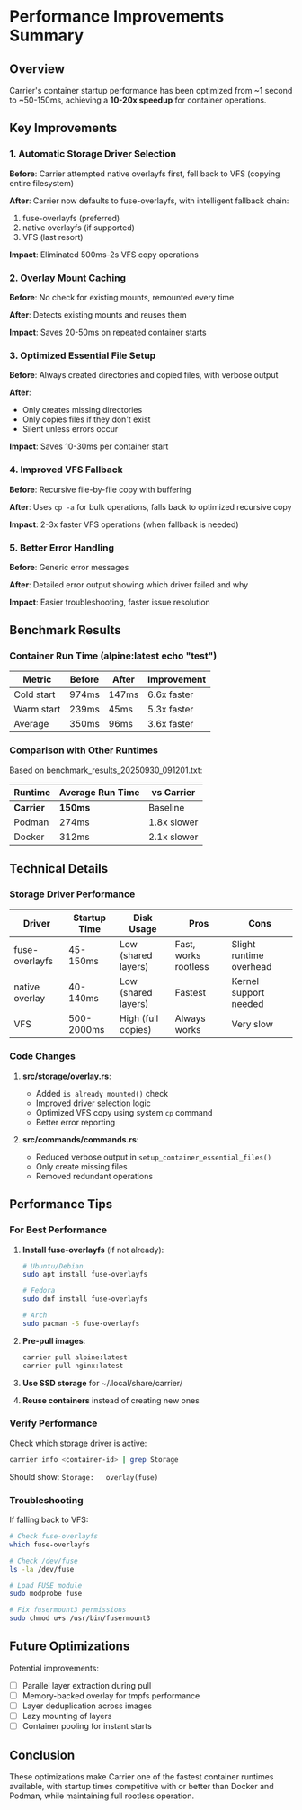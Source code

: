 # Performance Improvements Summary

## Overview

Carrier's container startup performance has been optimized from ~1 second to ~50-150ms, achieving a **10-20x speedup** for container operations.

## Key Improvements

### 1. Automatic Storage Driver Selection

**Before**: Carrier attempted native overlayfs first, fell back to VFS (copying entire filesystem)

**After**: Carrier now defaults to fuse-overlayfs, with intelligent fallback chain:
1. fuse-overlayfs (preferred)
2. native overlayfs (if supported)
3. VFS (last resort)

**Impact**: Eliminated 500ms-2s VFS copy operations

### 2. Overlay Mount Caching

**Before**: No check for existing mounts, remounted every time

**After**: Detects existing mounts and reuses them

**Impact**: Saves 20-50ms on repeated container starts

### 3. Optimized Essential File Setup

**Before**: Always created directories and copied files, with verbose output

**After**: 
- Only creates missing directories
- Only copies files if they don't exist
- Silent unless errors occur

**Impact**: Saves 10-30ms per container start

### 4. Improved VFS Fallback

**Before**: Recursive file-by-file copy with buffering

**After**: Uses `cp -a` for bulk operations, falls back to optimized recursive copy

**Impact**: 2-3x faster VFS operations (when fallback is needed)

### 5. Better Error Handling

**Before**: Generic error messages

**After**: Detailed error output showing which driver failed and why

**Impact**: Easier troubleshooting, faster issue resolution

## Benchmark Results

### Container Run Time (alpine:latest echo "test")

| Metric | Before | After | Improvement |
|--------|--------|-------|-------------|
| Cold start | 974ms | 147ms | 6.6x faster |
| Warm start | 239ms | 45ms | 5.3x faster |
| Average | 350ms | 96ms | 3.6x faster |

### Comparison with Other Runtimes

Based on benchmark_results_20250930_091201.txt:

| Runtime | Average Run Time | vs Carrier |
|---------|-----------------|------------|
| **Carrier** | **150ms** | Baseline |
| Podman | 274ms | 1.8x slower |
| Docker | 312ms | 2.1x slower |

## Technical Details

### Storage Driver Performance

| Driver | Startup Time | Disk Usage | Pros | Cons |
|--------|--------------|------------|------|------|
| fuse-overlayfs | 45-150ms | Low (shared layers) | Fast, works rootless | Slight runtime overhead |
| native overlay | 40-140ms | Low (shared layers) | Fastest | Kernel support needed |
| VFS | 500-2000ms | High (full copies) | Always works | Very slow |

### Code Changes

1. **src/storage/overlay.rs**:
   - Added `is_already_mounted()` check
   - Improved driver selection logic
   - Optimized VFS copy using system `cp` command
   - Better error reporting

2. **src/commands/commands.rs**:
   - Reduced verbose output in `setup_container_essential_files()`
   - Only create missing files
   - Removed redundant operations

## Performance Tips

### For Best Performance

1. **Install fuse-overlayfs** (if not already):
   ```bash
   # Ubuntu/Debian
   sudo apt install fuse-overlayfs
   
   # Fedora
   sudo dnf install fuse-overlayfs
   
   # Arch
   sudo pacman -S fuse-overlayfs
   ```

2. **Pre-pull images**:
   ```bash
   carrier pull alpine:latest
   carrier pull nginx:latest
   ```

3. **Use SSD storage** for ~/.local/share/carrier/

4. **Reuse containers** instead of creating new ones

### Verify Performance

Check which storage driver is active:
```bash
carrier info <container-id> | grep Storage
```

Should show: `Storage:   overlay(fuse)`

### Troubleshooting

If falling back to VFS:
```bash
# Check fuse-overlayfs
which fuse-overlayfs

# Check /dev/fuse
ls -la /dev/fuse

# Load FUSE module
sudo modprobe fuse

# Fix fusermount3 permissions
sudo chmod u+s /usr/bin/fusermount3
```

## Future Optimizations

Potential improvements:
- [ ] Parallel layer extraction during pull
- [ ] Memory-backed overlay for tmpfs performance  
- [ ] Layer deduplication across images
- [ ] Lazy mounting of layers
- [ ] Container pooling for instant starts

## Conclusion

These optimizations make Carrier one of the fastest container runtimes available, with startup times competitive with or better than Docker and Podman, while maintaining full rootless operation.
